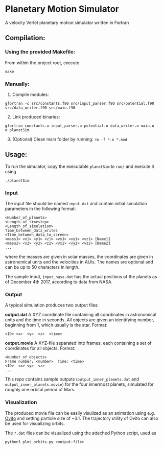 # Planetary Motion Simulator

A velocity Verlet planetary motion simulator written in Fortran

## Compilation:

### Using the provided Makefile:
From within the project root, execute
```
make
```

### Manually:
1. Compile modules:
```
gfortran -c src/constants.f90 src/input_parser.f90 src/potential.f90 src/data_writer.f90 src/main.f90
```
2. Link produced binaries:
```
gfortran constants.o input_parser.o potential.o data_writer.o main.o -o planetSim
```
3. (Optional) Clean main folder by running: `rm -f *.o *.mod`


## Usage:

To run the simulator, copy the executable `planetSim` to `run/` and execute it using
```
./planetSim
```
### Input
The input file should be named `input.dat` and contain initial simulation parameters in the following format:
```
<Number_of_planets>
<Length_of_timestep>
<Length_of_simulation>
Time_between_data_writes
<Time_between_data_to_screen>
<mass1> <x1> <y1> <z1> <vx1> <vy1> <vz1> [Name1]
<mass2> <x2> <y2> <z2> <vx2> <vy2> <vz2> [Name2]
...
```
where the masses are given in solar masses, the coordinates are given in astronomical units and the velocities in AU/s. The names are optional and can be up to 50 characters in length.

The sample input, `input_nasa.dat` has the actual positions of the planets as of December 4th 2017, according to data from NASA.


### Output
A typical simulation produces two output files:

**output.dat**
A XYZ coordinate file containing all coordinates in astronomical units and the time in seconds. All objects are given an identifying number, beginning from 1, which usually is the star.
Format:
```
<ID> <x>  <y>  <z>  <time>
```

**output.movie**
A XYZ-file separated into frames, each containing a set of coordinates for all objects. 
Format:
```
<Number_of_objects>
Frame number; <number>  Time: <time>
<ID>  <x> <y>  <z>
...
```

This repo contains sample outputs (`output_inner_planets.dat` and `output_inner_planets.movie`) for the four innermost planets, simulated for roughly one orbital period of Mars.

### Visualization
The produced movie file can be easily visulized as an animation using e.g. [Ovito](https://www.ovito.org/) and setting particle size of ~0.1. The trajectory utility of Ovito can also be used for visualizing orbits.

The `*.dat` files can be visualized using the attached Python script, used as 
```
python3 plot_orbits.py <output-file>
```
